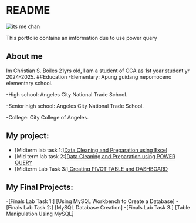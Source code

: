 # README
![its me chan](https://github.com/user-attachments/assets/971a4a82-8df7-461f-86d1-27c98024be5d)

This portfolio contains an imformation due to use power query 
## About me
Im Christian S. Boiles 21yrs old, I am a student of CCA as 1st year student yr 2024-2025.
##Education
-Elementary: Apung guidang nepomoceno elementary school.

-High school: Angeles City National Trade School.

-Senior high school: Angeles City National Trade School.

-College: City College of Angeles.

## My project:
- [Midterm lab task 1:][Data Cleaning and Preparation using Excel](https://github.com/chan-edm/README/tree/9259890d1c59cea198337ddc073058b993cad367/Midterm%20Lab%20task%201)
- [Mid term lab task 2:][Data Cleaning and Preparation using POWER QUERY](https://github.com/chan-edm/README/tree/main/Midterm%20lab%20task%202)
- [Midterm Lab Task 3:][ Creating PIVOT TABLE and DASHBOARD](https://github.com/chan-edm/README/tree/main/Midterm%20Lab%20Task%203)
## My Final Projects:
-[Finals Lab Task 1:] [Using MySQL Workbench to Create a Database]
-[Finals Lab Task 2:] [MySQL Database Creation]
-[Finals Lab Task 3:] [Table Manipulation Using MySQL]

